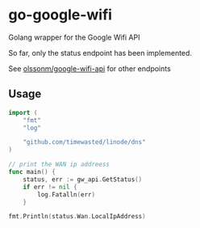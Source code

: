 # go-google-wifi
Golang wrapper for the Google Wifi API

So far, only the status endpoint has been implemented.

See [olssonm/google-wifi-api](https://github.com/olssonm/google-wifi-api) for other endpoints

## Usage

```go
import (
	"fmt"
	"log"

	"github.com/timewasted/linode/dns"
)

// print the WAN ip addreess
func main() {
	status, err := gw_api.GetStatus()
	if err != nil {
		log.Fatalln(err)
	}

fmt.Println(status.Wan.LocalIpAddress)

```


